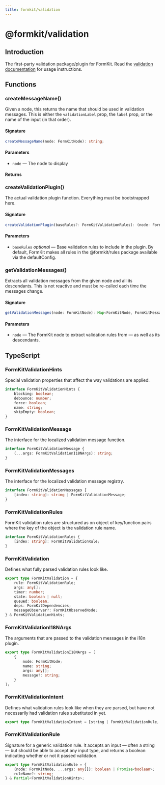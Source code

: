 ```yaml
---
title: formkit/validation
---
```


# @formkit/validation

<page-toc></page-toc>

## Introduction

The first-party validation package/plugin for FormKit. Read the [validation documentation](https://formkit.com/essentials/validation) for usage instructions.

## Functions

### createMessageName()

Given a node, this returns the name that should be used in validation messages. This is either the `validationLabel` prop, the `label` prop, or the name of the input (in that order).

#### Signature

<client-only>

```typescript
createMessageName(node: FormKitNode): string;
```

</client-only>

#### Parameters

- `node` — The node to display

#### Returns

### createValidationPlugin()

The actual validation plugin function. Everything must be bootstrapped here.

#### Signature

<client-only>

```typescript
createValidationPlugin(baseRules?: FormKitValidationRules): (node: FormKitNode) => void;
```

</client-only>

#### Parameters

- `baseRules` *optional* — Base validation rules to include in the plugin. By default, FormKit makes all rules in the @formkit/rules package available via the defaultConfig.

### getValidationMessages()

Extracts all validation messages from the given node and all its descendants. This is not reactive and must be re-called each time the messages change.

#### Signature

<client-only>

```typescript
getValidationMessages(node: FormKitNode): Map<FormKitNode, FormKitMessage[]>;
```

</client-only>

#### Parameters

- `node` — The FormKit node to extract validation rules from — as well as its descendants.

## TypeScript

### FormKitValidationHints

Special validation properties that affect the way validations are applied.

<client-only>

```typescript
interface FormKitValidationHints {
    blocking: boolean;
    debounce: number;
    force: boolean;
    name: string;
    skipEmpty: boolean;
}
```

</client-only>

### FormKitValidationMessage

The interface for the localized validation message function.

<client-only>

```typescript
interface FormKitValidationMessage {
    (...args: FormKitValidationI18NArgs): string;
}
```

</client-only>

### FormKitValidationMessages

The interface for the localized validation message registry.

<client-only>

```typescript
interface FormKitValidationMessages {
    [index: string]: string | FormKitValidationMessage;
}
```

</client-only>

### FormKitValidationRules

FormKit validation rules are structured as on object of key/function pairs where the key of the object is the validation rule name.

<client-only>

```typescript
interface FormKitValidationRules {
    [index: string]: FormKitValidationRule;
}
```

</client-only>

### FormKitValidation

Defines what fully parsed validation rules look like.

<client-only>

```typescript
export type FormKitValidation = {
    rule: FormKitValidationRule;
    args: any[];
    timer: number;
    state: boolean | null;
    queued: boolean;
    deps: FormKitDependencies;
    messageObserver?: FormKitObservedNode;
} & FormKitValidationHints;
```

</client-only>

### FormKitValidationI18NArgs

The arguments that are passed to the validation messages in the i18n plugin.

<client-only>

```typescript
export type FormKitValidationI18NArgs = [
    {
        node: FormKitNode;
        name: string;
        args: any[];
        message?: string;
    }
];
```

</client-only>

### FormKitValidationIntent

Defines what validation rules look like when they are parsed, but have not necessarily had validation rules substituted in yet.

<client-only>

```typescript
export type FormKitValidationIntent = [string | FormKitValidationRule, ...any[]];
```

</client-only>

### FormKitValidationRule

Signature for a generic validation rule. It accepts an input — often a string — but should be able to accept any input type, and returns a boolean indicating whether or not it passed validation.

<client-only>

```typescript
export type FormKitValidationRule = {
    (node: FormKitNode, ...args: any[]): boolean | Promise<boolean>;
    ruleName?: string;
} & Partial<FormKitValidationHints>;
```

</client-only>